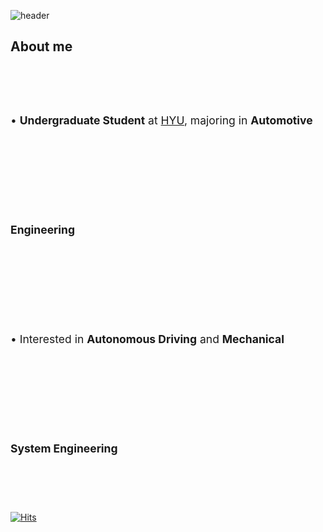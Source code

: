 ![header](https://capsule-render.vercel.app/api?type=venom&color=gradient&height=120&section=header&text=welcome%20to%20skcworld)

## About me
<span style="font-size: 1.25em; line-height: 10.0;"> • <strong>Undergraduate Student</strong> at <a href="https://hanyang.ac.kr/">HYU</a>, majoring in <strong>Automotive Engineering</strong> </span><br>
<span style="font-size: 1.25em; line-height: 10.0;"> • Interested in <strong>Autonomous Driving</strong> and <strong>Mechanical System Engineering</strong> </span><br>


[![Hits](https://hits.seeyoufarm.com/api/count/incr/badge.svg?url=https%3A%2F%2Fgithub.com%2Fskcworld&count_bg=%23BE36F6&title_bg=%23555555&icon=waze.svg&icon_color=%23E7E7E7&title=Visitors&edge_flat=false)](https://hits.seeyoufarm.com)

